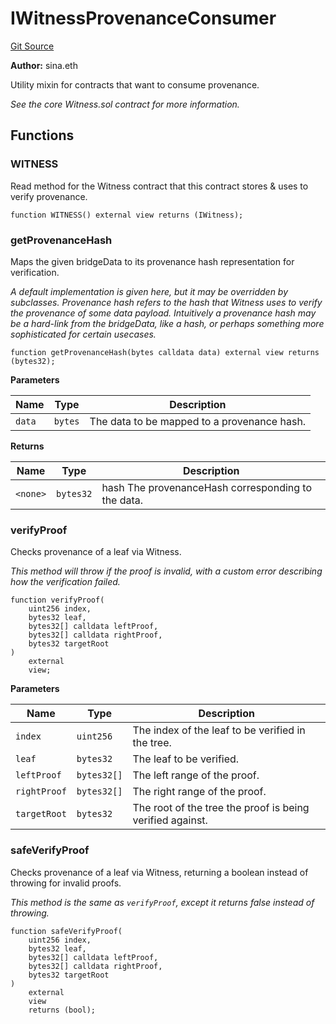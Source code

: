 # IWitnessProvenanceConsumer
[Git Source](https://github.com/WitnessCo/contracts-core/blob/af068ccc3b87576f36c3315270a9f29603465e11/src/IWitnessProvenanceConsumer.sol)

**Author:**
sina.eth

Utility mixin for contracts that want to consume provenance.

*See the core Witness.sol contract for more information.*


## Functions
### WITNESS

Read method for the Witness contract that this contract stores & uses to verify provenance.


```solidity
function WITNESS() external view returns (IWitness);
```

### getProvenanceHash

Maps the given bridgeData to its provenance hash representation for verification.

*A default implementation is given here, but it may be overridden by subclasses.
Provenance hash refers to the hash that Witness uses to verify the provenance of
some data payload. Intuitively a provenance hash may be a hard-link from the
bridgeData, like a hash, or perhaps something more sophisticated for certain usecases.*


```solidity
function getProvenanceHash(bytes calldata data) external view returns (bytes32);
```
**Parameters**

|Name|Type|Description|
|----|----|-----------|
|`data`|`bytes`|The data to be mapped to a provenance hash.|

**Returns**

|Name|Type|Description|
|----|----|-----------|
|`<none>`|`bytes32`|hash The provenanceHash corresponding to the data.|


### verifyProof

Checks provenance of a leaf via Witness.

*This method will throw if the proof is invalid, with a custom error
describing how the verification failed.*


```solidity
function verifyProof(
    uint256 index,
    bytes32 leaf,
    bytes32[] calldata leftProof,
    bytes32[] calldata rightProof,
    bytes32 targetRoot
)
    external
    view;
```
**Parameters**

|Name|Type|Description|
|----|----|-----------|
|`index`|`uint256`|The index of the leaf to be verified in the tree.|
|`leaf`|`bytes32`|The leaf to be verified.|
|`leftProof`|`bytes32[]`|The left range of the proof.|
|`rightProof`|`bytes32[]`|The right range of the proof.|
|`targetRoot`|`bytes32`|The root of the tree the proof is being verified against.|


### safeVerifyProof

Checks provenance of a leaf via Witness, returning a boolean instead of throwing for invalid proofs.

*This method is the same as `verifyProof`, except it returns false instead of throwing.*


```solidity
function safeVerifyProof(
    uint256 index,
    bytes32 leaf,
    bytes32[] calldata leftProof,
    bytes32[] calldata rightProof,
    bytes32 targetRoot
)
    external
    view
    returns (bool);
```

